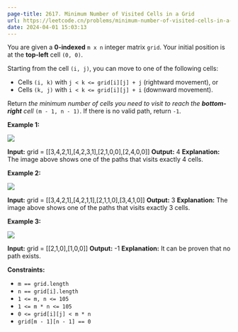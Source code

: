 ```yaml
---
page-title: 2617. Minimum Number of Visited Cells in a Grid
url: https://leetcode.cn/problems/minimum-number-of-visited-cells-in-a-grid/?envType=daily-question&envId=2024-03-22
date: 2024-04-01 15:03:13
---
```

You are given a **0-indexed** `m x n` integer matrix `grid`. Your initial position is at the **top-left** cell `(0, 0)`.

Starting from the cell `(i, j)`, you can move to one of the following cells:

-   Cells `(i, k)` with `j < k <= grid[i][j] + j` (rightward movement), or
-   Cells `(k, j)` with `i < k <= grid[i][j] + i` (downward movement).

Return *the minimum number of cells you need to visit to reach the **bottom-right** cell* `(m - 1, n - 1)`. If there is no valid path, return `-1`.

**Example 1:**

![](https://assets.leetcode.com/uploads/2023/01/25/ex1.png)

**Input:** grid = \[\[3,4,2,1\],\[4,2,3,1\],\[2,1,0,0\],\[2,4,0,0\]\]
**Output:** 4
**Explanation:** The image above shows one of the paths that visits exactly 4 cells.

**Example 2:**

![](https://assets.leetcode.com/uploads/2023/01/25/ex2.png)

**Input:** grid = \[\[3,4,2,1\],\[4,2,1,1\],\[2,1,1,0\],\[3,4,1,0\]\]
**Output:** 3
**Explanation:** The image above shows one of the paths that visits exactly 3 cells.

**Example 3:**

![](https://assets.leetcode.com/uploads/2023/01/26/ex3.png)

**Input:** grid = \[\[2,1,0\],\[1,0,0\]\]
**Output:** -1
**Explanation:** It can be proven that no path exists.

**Constraints:**

-   `m == grid.length`
-   `n == grid[i].length`
-   `1 <= m, n <= 105`
-   `1 <= m * n <= 105`
-   `0 <= grid[i][j] < m * n`
-   `grid[m - 1][n - 1] == 0`